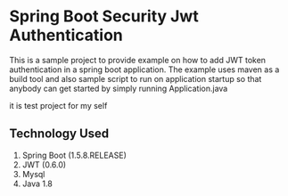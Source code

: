 # Spring Boot Security Jwt Authentication

This is a sample project to provide example on how to add JWT token authentication in a spring boot application.
The example uses maven as a build tool and also sample script to run on application startup so that anybody can get started by simply running Application.java

it is test project for my self
 
## Technology Used

 1. Spring Boot (1.5.8.RELEASE)
 2.  JWT (0.6.0)
 3.  Mysql
 4. Java 1.8


